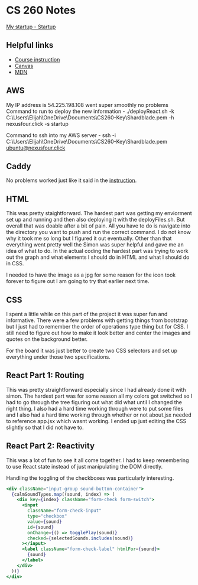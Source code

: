 # CS 260 Notes

[My startup - Startup](https://startup.nexusfour.click)

## Helpful links

- [Course instruction](https://github.com/webprogramming260)
- [Canvas](https://byu.instructure.com)
- [MDN](https://developer.mozilla.org)

## AWS

My IP address is 54.225.198.108 went super smoothly no problems
Command to run to deploy the new information - ./deployReact.sh -k C:\Users\Elijah\OneDrive\Documents\CS260-Key\Shardblade.pem -h nexusfour.click -s startup

Command to ssh into my AWS server - ssh -i C:\Users\Elijah\OneDrive\Documents\CS260-Key\Shardblade.pem ubuntu@nexusfour.click

## Caddy

No problems worked just like it said in the [instruction](https://github.com/webprogramming260/.github/blob/main/profile/webServers/https/https.md).

## HTML

This was pretty staightforward. The hardest part was getting my enviorment set up and running and then also deploying it with the deployFiles.sh. But overall that was doable after a bit of pain. All you have to do is navigate into the directory you want to push and run the correct command. I do not know why it took me so long but I figured it out eventually. Other than that everything went pretty well the Simon was super helpful and gave me an idea of what to do. In the actual coding the hardest part was trying to work out the graph and what elements I should do in HTML and what I should do in CSS. 

I needed to have the image as a jpg for some reason for the icon took forever to figure out I am going to try that earlier next time. 

## CSS

I spent a little while on this part of the project it was super fun and informative. There were a few problems with getting things from bootstrap but I just had to remember the order of operations type thing but for CSS. I still need to figure out how to make it look better and center the images and quotes on the background better. 

For the board it was just better to create two CSS selectors and set up everything under those two specifications. 

## React Part 1: Routing

This was pretty straightforward especially since I had already done it with simon. The hardest part was for some reason all my colors got switched so I had to go through the tree figuring out what did what until I changed the right thing. I also had a hard time working through were to put some files and I also had a hard time working through whether or not about.jsx needed to reference app.jsx which wasnt working. I ended up just editing the CSS slightly so that I did not have to. 

## React Part 2: Reactivity

This was a lot of fun to see it all come together. I had to keep remembering to use React state instead of just manipulating the DOM directly.

Handling the toggling of the checkboxes was particularly interesting.

```jsx
<div className="input-group sound-button-container">
  {calmSoundTypes.map((sound, index) => (
    <div key={index} className="form-check form-switch">
      <input
        className="form-check-input"
        type="checkbox"
        value={sound}
        id={sound}
        onChange={() => togglePlay(sound)}
        checked={selectedSounds.includes(sound)}
      ></input>
      <label className="form-check-label" htmlFor={sound}>
        {sound}
      </label>
    </div>
  ))}
</div>
```
